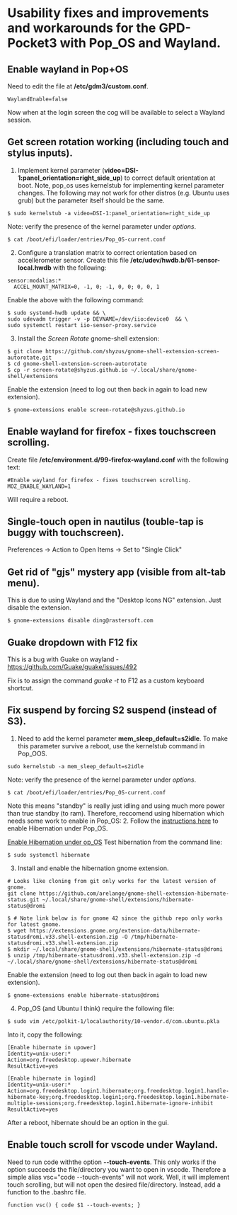 # Usability fixes and improvements and workarounds for the GPD-Pocket3 with Pop_OS and Wayland.

## Enable wayland in Pop+OS
Need to edit the file at **/etc/gdm3/custom.conf**.
```shell
WaylandEnable=false
```
Now when at the login screen the cog will be available to select a Wayland session.

## Get screen rotation working (including touch and stylus inputs).
1. Implement kernel parameter (**video=DSI-1:panel_orientation=right_side_up**) to correct default orientation at boot.
Note, pop_os uses kernelstub for implementing kernel parameter changes.  The following may not work for other distros (e.g. Ubuntu uses grub) but the parameter itself should be the same.
```shell
$ sudo kernelstub -a video=DSI-1:panel_orientation=right_side_up
```
Note: verify the presence of the kernel parameter under *options*.
```shell
$ cat /boot/efi/loader/entries/Pop_OS-current.conf
```
2. Configure a translation matrix to correct orientation based on accellerometer sensor.
Create this file **/etc/udev/hwdb.b/61-sensor-local.hwdb** with the following:
```shell
sensor:modalias:*
  ACCEL_MOUNT_MATRIX=0, -1, 0; -1, 0, 0; 0, 0, 1
```
Enable the above with the following command:
```shell
$ sudo systemd-hwdb update && \
sudo udevadm trigger -v -p DEVNAME=/dev/iio:device0  && \
sudo systemctl restart iio-sensor-proxy.service
```
3. Install the *Screen Rotate* gnome-shell extension:
```shell
$ git clone https://github.com/shyzus/gnome-shell-extension-screen-autorotate.git
$ cd gnome-shell-extension-screen-autorotate
$ cp -r screen-rotate@shyzus.github.io ~/.local/share/gnome-shell/extensions
```
Enable the extension (need to log out then back in again to load new extension).
```shell
$ gnome-extensions enable screen-rotate@shyzus.github.io
```

## Enable wayland for firefox - fixes touchscreen scrolling.
Create file **/etc/environment.d/99-firefox-wayland.conf** with the following text:
```shell
#Enable wayland for firefox - fixes touchscreen scrolling.
MOZ_ENABLE_WAYLAND=1
```
Will require a reboot.

## Single-touch open in nautilus (touble-tap is buggy with touchscreen).
Preferences -> Action to Open Items -> Set to "Single Click"

## Get rid of "gjs" mystery app (visible from alt-tab menu).
This is due to using Wayland and the "Desktop Icons NG" extension.  Just disable the extension.
```shell
$ gnome-extensions disable ding@rastersoft.com
```

## Guake dropdown with F12 fix
This is a bug with Guake on wayland - https://github.com/Guake/guake/issues/492

Fix is to assign the command *guake -t* to F12 as a custom keyboard shortcut.

## Fix suspend by forcing S2 suspend (instead of S3).
1. Need to add the kernel parameter **mem_sleep_default=s2idle**.  To make this parameter survive a reboot, use the kernelstub command in Pop_OOS.
```shell
sudo kernelstub -a mem_sleep_default=s2idle
```
Note: verify the presence of the kernel parameter under *options*.
```shell
$ cat /boot/efi/loader/entries/Pop_OS-current.conf
```
Note this means "standby" is really just idling and using much more power than true standby (to ram).  Therefore, reccomend using hibernation which needs some work to enable in Pop_OS:
2. Follow the [instructions here](https://support.system76.com/articles/enable-hibernation/) to enable Hibernation under Pop_OS.

[Enable Hibernation under op_OS](https://support.system76.com/articles/enable-hibernation/)
Test hibernation from the command line:
```shell
$ sudo systemctl hibernate
```
3. Install and enable the hibernation gnome extension.
```shell
# Looks like cloning from git only works for the latest version of gnome.
git clone https://github.com/arelange/gnome-shell-extension-hibernate-status.git ~/.local/share/gnome-shell/extensions/hibernate-status@dromi
```
```shell
$ # Note link below is for gnome 42 since the github repo only works for latest gnome.
$ wget https://extensions.gnome.org/extension-data/hibernate-statusdromi.v33.shell-extension.zip -O /tmp/hibernate-statusdromi.v33.shell-extension.zip
$ mkdir ~/.local/share/gnome-shell/extensions/hibernate-status@dromi
$ unzip /tmp/hibernate-statusdromi.v33.shell-extension.zip -d ~/.local/share/gnome-shell/extensions/hibernate-status@dromi
```
Enable the extension (need to log out then back in again to load new extension).
```shell
$ gnome-extensions enable hibernate-status@dromi
```
4. Pop_OS (and Ubuntu I think) require the following file:
```shell
$ sudo vim /etc/polkit-1/localauthority/10-vendor.d/com.ubuntu.pkla
```
Into it, copy the following:
```shell
[Enable hibernate in upower]
Identity=unix-user:*
Action=org.freedesktop.upower.hibernate
ResultActive=yes

[Enable hibernate in logind]
Identity=unix-user:*
Action=org.freedesktop.login1.hibernate;org.freedesktop.login1.handle-hibernate-key;org.freedesktop.login1;org.freedesktop.login1.hibernate-multiple-sessions;org.freedesktop.login1.hibernate-ignore-inhibit
ResultActive=yes
```
After a reboot, hibernate should be an option in the gui.

## Enable touch scroll for vscode under Wayland.
Need to run code withthe option **--touch-events**.  This only works if the option succeeds the file/directory you want to open in vscode.  Therefore a simple alias vsc="code --touch-events" will not work.  Well, it will implement touch scrolling, but will not open the desired file/directory.  Instead, add a function to the .bashrc file.
```shell
function vsc() { code $1 --touch-events; }
```
